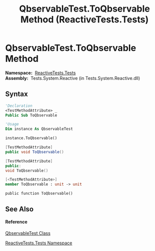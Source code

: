 ﻿---
title: QbservableTest.ToQbservable Method  (ReactiveTests.Tests)
TOCTitle: ToQbservable Method
ms:assetid: M:ReactiveTests.Tests.QbservableTest.ToQbservable
ms:mtpsurl: https://msdn.microsoft.com/en-us/library/reactivetests.tests.qbservabletest.toqbservable(v=VS.103)
ms:contentKeyID: 36619258
ms.date: 06/28/2011
mtps_version: v=VS.103
f1_keywords:
- ReactiveTests.Tests.QbservableTest.ToQbservable
dev_langs:
- CSharp
- JScript
- VB
- FSharp
- c++
---

# QbservableTest.ToQbservable Method

**Namespace:**  [ReactiveTests.Tests](hh289046\(v=vs.103\).md)  
**Assembly:**  Tests.System.Reactive (in Tests.System.Reactive.dll)

## Syntax

``` vb
'Declaration
<TestMethodAttribute> _
Public Sub ToQbservable
```

``` vb
'Usage
Dim instance As QbservableTest

instance.ToQbservable()
```

``` csharp
[TestMethodAttribute]
public void ToQbservable()
```

``` c++
[TestMethodAttribute]
public:
void ToQbservable()
```

``` fsharp
[<TestMethodAttribute>]
member ToQbservable : unit -> unit 
```

``` jscript
public function ToQbservable()
```

## See Also

#### Reference

[QbservableTest Class](hh315250\(v=vs.103\).md)

[ReactiveTests.Tests Namespace](hh289046\(v=vs.103\).md)

